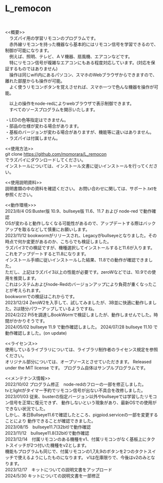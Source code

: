 # L_remocon
<br>

<<概要>><br>
　ラズパイ用の学習リモコンのプログラムです。<br>
　赤外線リモコンを持った機器なら基本的にはリモコン信号を学習できるので、制御が可能になります。<br>
　例えば、照明、テレビ、ＡＶ機器、扇風機、エアコンなどです。<br>
 　特にリモコン信号が複雑なエアコンにもある程度対応しています。(対応を保証するものではありません)<br>
　操作は同じwifi内にあるパソコン、スマホのWebブラウザからできますので、離れた部屋からも操作が可能。<br>
　よく使うリモコンボタンを覚えさせれば、スマホ一つで色んな機器を操作が可能。<br>

　以上の操作をnode-redによりwebブラウザで表示制御できます。<br>
　すべてのソースプログラムを開示いたします。<br>

・LEDの色等指定はできません。<br>
・部品の仕様が変わる場合があります。<br>
・基板のバージョンが変わる場合がありますが、機能等に違いはありません。<br>
・ラズパイは付属しません。<br>

<<使用方法>><br>
git clone https://github.com/momorara/L_remocon <br>
でラズパイにダウンロードしてください。<br>
インストールについては、インストール文書に従いインストールを行ってください。<br>

<<使用説明資料>><br>
説明書類の中の資料を確認ください。 お問い合わせに関しては、サポート.txtを参照ください。<br>

<<動作環境>>><br>
2023/8/4 OS:Buster版 10.9、bullseye版 11.6、11.7 および node-red で動作確認<br>
OSが変わると動作しなくなる可能性があるので、アップデートする際はバックアップを取るなどして慎重にお願いします。<br>
2023/11/12 bookwormがリリースされ、Legacyがbullseyeとなりました。その時点で何か変更があるのか、こちらでも検証しました。<br>
ラズパイ3での検証ですが、機種選択してインストールすると11.6が入ります。これをアップデートすると11.8になります。<br>
インストール手順に従いインストールした結果、11.8での動作が確認できました。<br>
ただし、上記はラズパイ3以上の性能が必要です。zeroWなどでは、10.9での使用を推奨します。<br>
これはシステムおよびnode-Redのバージョンアップにより負荷が重くなったことが考えられます。<br>
bookwormでの検証はこれからです。<br>
2023/12/24 ZeroW2を入手して、試してみましたが、3B並に快適に動作しました。2は随分パワーアップしているようですね。<br>
2024/2/22 Pi5を調達しBookWormで検証しましたが、動作しませんでした。時間がかかりそうです。<br>
2024/05/02 bullseye 11.9 で動作確認しました。
2024/07/28 bullseye 11.10 で動作確認しました。(on update)

<<ライセンス>><br>
使用しているライブラリについては、ライブラリ制作者のライセンス規定を参照ください。 <br>
オリジナル部分については、オープソースとさせていただきます。 Released under the MIT license です。 プログラム自体はサンプルプログラムです。

<<メンテナンス情報>><br>
2022/10/02  プログラム修正　node-redのフローの一部を修正しました。<br>
            tvとlightがタイマー予約でリモコン信号が出ない不具合を改修しました。<br>
2023/01/03  従来、busterの指定バージョン以外やbullseyeでは学習したリモコン信号を正常に復元できず、
            動作しないという現象があり、最新OSでの使用ができない状況でした。<br>
            しかし、本日Bullseye11.6で確認したところ、pigpiod.serviceの一部を変更することにより
            動作できることが確認できました。<br>
2023/08/15　bullseye11.7(32bit)で動作確認<br>
2023/11/12　bullseye11.8(32bit)で動作確認<br>
2023/12/14　付属リモコンのある機種をv1、付属リモコンがなく基板上にタクトスイッチが2つ付いた機種をv2とします。<br>
機能もプログラムも同じで、付属リモコンの1,7,8,9のボタンを2つのタクトスイッチで使えるようにしたものになります。
v1は在庫限りで、今後はv2のみとなります。<br>
2023/12/17　キットについての説明文書をアップロード<br>
2024/5/30  キットについての説明文書を一部修正<br>

